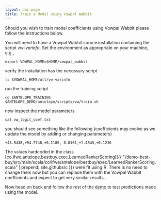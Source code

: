 ```yaml
---
layout: doc-page
title: Train a Model Using Vowpal Wabbit
---
```

Should you wish to train model coefficients using Vowpal Wabbit please
follow the instructions below.

You will need to have a Vowpal Wabbit source installation containing
the script *vw-varinfo*.  Set the environment as appropriate on your machine, e.g.,

    export VOWPAL_HOME=$HOME/vowpal_wabbit

verify the installation has the necessary script

    ls $VOWPAL_HOME/utl/vw-varinfo

run the training script

    cd $ANTELOPE_TRAINING
    $ANTELOPE_DEMO/antelope/scripts/vw/train.sh

now inspect the model parameters

    cat vw_logit_coef.txt

you should see something like the following (coefficients may evolve as we update the model by adding or changing parameters)

    +43.5438,+54.7740,+0.1180,-0.0161,+1.4843,+0.1216

The values hardcoded in the class
[co.ifwe.antelope.bestbuy.exec.LearnedRankerScoring]({{ "/demo-best-buy/src/main/scala/co/ifwe/antelope/bestbuy/exec/LearnedRankerScoring.scala" | prepend: site.githubsrc }})
were fit using R.  There is no need to change them now but you can replace them with the Vowpal Wabbit coefficients and
expect to get very similar results.

Now head on back and follow the rest of the [demo](demo-best-buy.html) to test predictions made using the model.